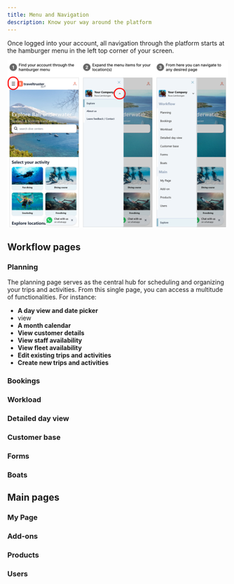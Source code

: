 ```yaml
---
title: Menu and Navigation
description: Know your way around the platform
---
```


Once logged into your account, all navigation through the platform starts at the hamburger menu in the left top corner of your screen.

![Page navigation through the hamburger menu](/public/images/Page_navigation_through_hamburger_menu.png)

## Workflow pages

### Planning
The planning page serves as the central hub for scheduling and organizing your trips and activities. From this single page, you can access a multitude of functionalities. For instance:
- **A day view and date picker**
- view 
- **A month calendar**
- **View customer details**
- **View staff availability**
- **View fleet availability**
- **Edit existing trips and activities**
- **Create new trips and activities**

### Bookings

### Workload

### Detailed day view

### Customer base

### Forms

### Boats

## Main pages

### My Page

### Add-ons

### Products

### Users